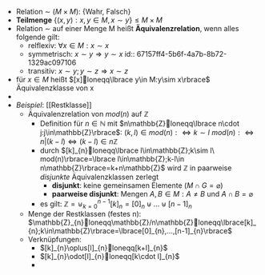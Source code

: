 - Relation $\sim$ ($M\times M$): {Wahr, Falsch}
- **Teilmenge** $\lbrace(x,y):x,y\in M,x\sim y\rbrace\leq M\times M$
- Relation $\sim$ auf einer Menge M heißt **Äquivalenzrelation**, wenn alles folgende gilt:
	- relflexiv: $\forall x\in M:x\sim x$
	- symmetrisch: $x\sim y\Rightarrow y\sim x$
	  id:: 67157ff4-5b6f-4a7b-8b72-1329ac097106
	- transitiv: $x\sim y;y\sim z\Rightarrow x\sim z$
- für $x\in M$ heißt $[x]loneqq\lbrace y\in M:y\sim x\rbrace$ Äquivalenzklasse von x
-
- *Beispiel*: [[Restklasse]]
	- Äquivalenzrelation von $mod(n)$ auf $\mathbb{Z}$
		- Definition für $n\in\mathbb{N}$ mit $n\mathbb{Z}loneqq\lbrace n\cdot j:j\in\mathbb{Z}\rbrace$: $(k,l)\in mod(n):\Leftrightarrow k\sim l \ mod(n):\Leftrightarrow n|(k-l)\Leftrightarrow(k-l)\in n\mathbb{Z}$
		- durch $[k]_{n}loneqq\lbrace l\in\mathbb{Z};k\sim l\ mod(n)\rbrace=\lbrace l\in\mathbb{Z};k-l\in n\mathbb{Z}\rbrace=k+n\mathbb{Z}$ wird $\mathbb{Z}$ in paarweise *disjunkte* Äquivalenzklassen zerlegt
			- **disjunkt**: keine gemeinsamen Elemente ($M\cap G=\varnothing$)
			- **paarweise disjunkt**: Mengen $A,B\in M:A\neq B$ und $A\cap B=\varnothing$
		- es gilt: $\mathbb{Z}=\uplus_{k=0}^{n-1}[k]_{n}=[0]_{n}\uplus...\uplus[n-1]_{n}$
	- Menge der Restklassen (festes n): $\mathbb{Z}_{n}loneqq\mathbb{Z}/n\mathbb{Z}loneqq\lbrace[k]_{n};k\in\mathbb{Z}\rbrace=\lbrace[0]_{n},...,[n-1]_{n}\rbrace$
	- Verknüpfungen:
		- $[k]_{n}\oplus[l]_{n}loneqq[k+l]_{n}$
		- $[k]_{n}\odot[l]_{n}loneqq[k\cdot l]_{n}$
		-